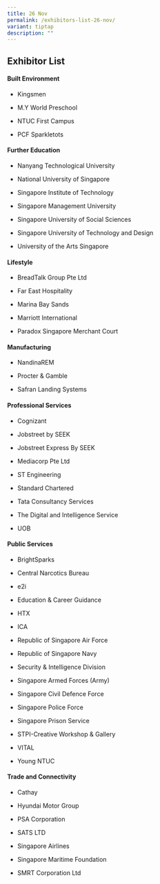 ```yaml
---
title: 26 Nov
permalink: /exhibitors-list-26-nov/
variant: tiptap
description: ""
---
```

<h2><strong>Exhibitor List</strong></h2>
<h4><strong>Built Environment</strong></h4>
<ul data-tight="true" class="tight">
<li>
<p>Kingsmen</p>
</li>
<li>
<p>M.Y World Preschool</p>
</li>
<li>
<p>NTUC First Campus</p>
</li>
<li>
<p>PCF Sparkletots</p>
</li>
</ul>
<h4><strong>Further Education</strong></h4>
<ul data-tight="true" class="tight">
<li>
<p>Nanyang Technological University</p>
</li>
<li>
<p>National University of Singapore</p>
</li>
<li>
<p>Singapore Institute of Technology</p>
</li>
<li>
<p>Singapore Management University</p>
</li>
<li>
<p>Singapore University of Social Sciences</p>
</li>
<li>
<p>Singapore University of Technology and Design</p>
</li>
<li>
<p>University of the Arts Singapore</p>
</li>
</ul>
<h4><strong>Lifestyle</strong></h4>
<ul data-tight="true" class="tight">
<li>
<p>BreadTalk Group Pte Ltd</p>
</li>
<li>
<p>Far East Hospitality</p>
</li>
<li>
<p>Marina Bay Sands</p>
</li>
<li>
<p>Marriott International</p>
</li>
<li>
<p>Paradox Singapore Merchant Court</p>
</li>
</ul>
<h4><strong>Manufacturing</strong></h4>
<ul data-tight="true" class="tight">
<li>
<p>NandinaREM</p>
</li>
<li>
<p>Procter &amp; Gamble</p>
</li>
<li>
<p>Safran Landing Systems</p>
</li>
</ul>
<h4><strong>Professional Services</strong></h4>
<ul data-tight="true" class="tight">
<li>
<p>Cognizant</p>
</li>
<li>
<p>Jobstreet by SEEK</p>
</li>
<li>
<p>Jobstreet Express By SEEK</p>
</li>
<li>
<p>Mediacorp Pte Ltd</p>
</li>
<li>
<p>ST Engineering</p>
</li>
<li>
<p>Standard Chartered</p>
</li>
<li>
<p>Tata Consultancy Services</p>
</li>
<li>
<p>The Digital and Intelligence Service</p>
</li>
<li>
<p>UOB</p>
</li>
</ul>
<h4><strong>Public Services</strong></h4>
<ul data-tight="true" class="tight">
<li>
<p>BrightSparks</p>
</li>
<li>
<p>Central Narcotics Bureau</p>
</li>
<li>
<p>e2i</p>
</li>
<li>
<p>Education &amp; Career Guidance</p>
</li>
<li>
<p>HTX</p>
</li>
<li>
<p>ICA</p>
</li>
<li>
<p>Republic of Singapore Air Force</p>
</li>
<li>
<p>Republic of Singapore Navy</p>
</li>
<li>
<p>Security &amp; Intelligence Division</p>
</li>
<li>
<p>Singapore Armed Forces (Army)</p>
</li>
<li>
<p>Singapore Civil Defence Force</p>
</li>
<li>
<p>Singapore Police Force</p>
</li>
<li>
<p>Singapore Prison Service</p>
</li>
<li>
<p>STPI-Creative Workshop &amp; Gallery</p>
</li>
<li>
<p>VITAL</p>
</li>
<li>
<p>Young NTUC</p>
</li>
</ul>
<h4><strong>Trade and Connectivity</strong></h4>
<ul data-tight="true" class="tight">
<li>
<p>Cathay</p>
</li>
<li>
<p>Hyundai Motor Group</p>
</li>
<li>
<p>PSA Corporation</p>
</li>
<li>
<p>SATS LTD</p>
</li>
<li>
<p>Singapore Airlines</p>
</li>
<li>
<p>Singapore Maritime Foundation</p>
</li>
<li>
<p>SMRT Corporation Ltd</p>
</li>
</ul>
<p></p>